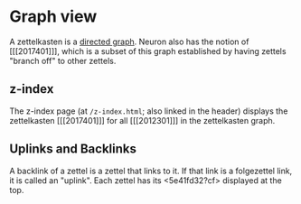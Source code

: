 # Graph view

A zettelkasten is a [directed graph](https://en.wikipedia.org/wiki/Directed_graph). Neuron also has the notion of [[[2017401]]], which is a subset of this graph established by having zettels "branch off" to other zettels.

## z-index 

The z-index page (at `/z-index.html`; also linked in the header) displays the zettelkasten [[[2017401]]] for all [[[2012301]]] in the zettelkasten graph.

## Uplinks and Backlinks

A backlink of a zettel is a zettel that links to it. If that link is a folgezettel link, it is called an "uplink". Each zettel has its <5e41fd32?cf> displayed at the top.
